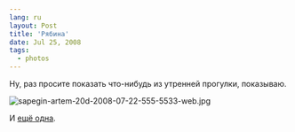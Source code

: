 ```yaml
---
lang: ru
layout: Post
title: 'Рябина'
date: Jul 25, 2008
tags:
  - photos
---
```


Ну, раз просите показать что-нибудь из утренней прогулки, показываю.

![sapegin-artem-20d-2008-07-22-555-5533-web.jpg](upload://sapegin-artem-20d-2008-07-22-555-5533-web.jpg)

И [ещё одна](http://community.livejournal.com/hamster_photo/116579.html).
